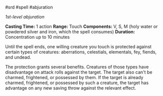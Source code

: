  #srd #spell #abjuration 

*1st-level abjuration*

**Casting Time:** 1 action
**Range:** Touch
**Components:** V, S, M (holy water or powdered silver and iron, which the spell consumes)
**Duration:** Concentration up to 10 minutes

Until the spell ends, one willing creature you touch is protected against certain types of creatures: aberrations, celestials, elementals, fey, fiends, and undead.

The protection grants several benefits. Creatures of those types have disadvantage on attack rolls against the target. The target also can't be charmed, frightened, or possessed by them. If the target is already charmed, frightened, or possessed by such a creature, the target has advantage on any new saving throw against the relevant effect.

